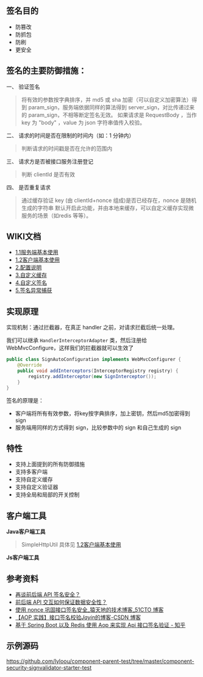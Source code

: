 ## 签名目的

- 防篡改
- 防抓包
- 防刷
- 更安全

## 签名的主要防御措施：

一、 验证签名

> 将有效的参数按字典排序，并 md5 或 sha 加密（可以自定义加密算法）得到 param_sign，服务端依据同样的算法得到 server_sign，对比传递过来的 param_sign，不相等断定签名无效。
> 如果请求是 RequestBody ，当作 key 为 "body" ，value 为 json 字符串值传入校验。

二、 请求的时间是否在限制的时间内（如：1 分钟内）

> 判断请求的时间戳是否在允许的范围内

三、 请求方是否被接口服务注册登记

> 判断 clientId 是否有效

四、 是否重复请求

> 通过缓存验证 key (由 clientId+nonce 组成)是否已经存在，nonce 是随机生成的字符串
> 默认开启此功能，并由本地来缓存，可以自定义缓存实现微服务的场景（如redis 等等）。

## WIKI文档

- [1.1服务端基本使用](./doc/1.1服务端基本使用.md)
- [1.2客户端基本使用](./doc/1.2客户端基本使用.md)
- [2.配置说明](./doc/2.配置说明.md)
- [3.自定义缓存](./doc/3.自定义缓存.md)
- [4.自定义签名](doc/4.自定义验证器.md)
- [5.签名异常捕获](./doc/5.签名异常捕获.md)

## 实现原理

实现机制：通过拦截器，在真正 handler 之前，对请求拦截后统一处理。

我们可以继承 `HandlerInterceptorAdapter` 类，然后注册给 WebMvcConfigure，这样我们的拦截器就可以生效了

```java
public class SignAutoConfiguration implements WebMvcConfigurer {
    @Override
    public void addInterceptors(InterceptorRegistry registry) {
        registry.addInterceptor(new SignInterceptor());
    }
}
```

签名的原理是：

- 客户端将所有有效参数，将key按字典排序，加上密钥，然后md5加密得到sign
- 服务端用同样的方式得到 sign，比较参数中的 sign 和自己生成的 sign

## 特性

- 支持上面提到的所有防御措施
- 支持多客户端
- 支持自定义缓存
- 支持自定义验证器
- 支持全局和局部的开关控制

## 客户端工具

**Java客户端工具**

> SimpleHttpUtil
> 具体见 [1.2客户端基本使用](./doc/1.2客户端基本使用.md)

**Js客户端工具**

## 参考资料

- [再谈前后端 API 签名安全？](https://mp.weixin.qq.com/s/UzEsLtv_ald6Yw1XVAhmwg)
- [前后端 API 交互如何保证数据安全性？](https://mp.weixin.qq.com/s/ChwFubuX0HcB0DgIEi5Tog)
- [使用 nonce 巩固接口签名安全\_猿天地的技术博客\_51CTO 博客](https://blog.51cto.com/u_14888386/2515879)
- [【AOP 实践】接口签名校验*Jayin*的博客-CSDN 博客](https://blog.csdn.net/qq_36641443/article/details/108475613)
- [基于 Spring Boot 以及 Redis 使用 Aop 来实现 Api 接口签名验证 - 知乎](https://zhuanlan.zhihu.com/p/112555362)

## 示例源码

https://github.com/lyloou/component-parent-test/tree/master/component-security-signvalidator-starter-test